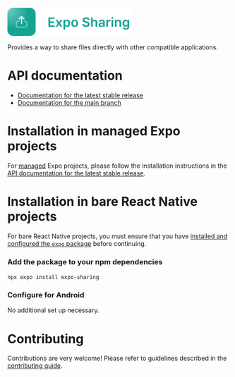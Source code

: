 <p>
  <a href="https://docs.expo.dev/versions/latest/sdk/sharing/">
    <img
      src="../../.github/resources/expo-sharing.svg"
      alt="expo-sharing"
      height="64" />
  </a>
</p>

Provides a way to share files directly with other compatible applications.

# API documentation

- [Documentation for the latest stable release](https://docs.expo.dev/versions/latest/sdk/sharing/)
- [Documentation for the main branch](https://docs.expo.dev/versions/unversioned/sdk/sharing/)

# Installation in managed Expo projects

For [managed](https://docs.expo.dev/archive/managed-vs-bare/) Expo projects, please follow the installation instructions in the [API documentation for the latest stable release](https://docs.expo.dev/versions/latest/sdk/sharing/).

# Installation in bare React Native projects

For bare React Native projects, you must ensure that you have [installed and configured the `expo` package](https://docs.expo.dev/bare/installing-expo-modules/) before continuing.

### Add the package to your npm dependencies

```
npx expo install expo-sharing
```

### Configure for Android

No additional set up necessary.

# Contributing

Contributions are very welcome! Please refer to guidelines described in the [contributing guide](https://github.com/expo/expo#contributing).
